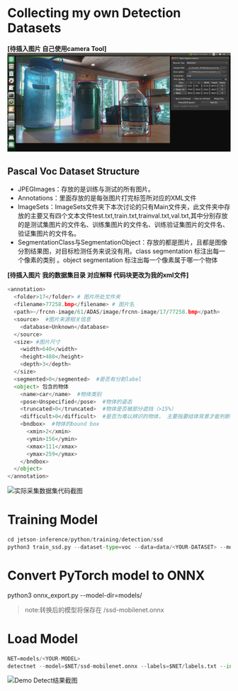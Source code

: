 # Collecting my own Detection Datasets
**[待插入图片 自己使用camera Tool]**
![camera-capture tool](https://github.com/dusty-nv/jetson-inference/raw/dev/docs/images/pytorch-collection-detect.jpg)

## Pascal Voc Dataset Structure
+ JPEGImages：存放的是训练与测试的所有图片。
+ Annotations：里面存放的是每张图片打完标签所对应的XML文件
+ ImageSets：ImageSets文件夹下本次讨论的只有Main文件夹，此文件夹中存放的主要又有四个文本文件test.txt,train.txt,trainval.txt,val.txt,其中分别存放的是测试集图片的文件名、训练集图片的文件名、训练验证集图片的文件名、验证集图片的文件名。
+ SegmentationClass与SegmentationObject：存放的都是图片，且都是图像分割结果图，对目标检测任务来说没有用。class segmentation 标注出每一个像素的类别 。object segmentation 标注出每一个像素属于哪一个物体  

**[待插入图片 我的数据集目录 对应解释 代码块更改为我的xml文件]**
```python
<annotation>
  <folder>17</folder> # 图片所处文件夹
  <filename>77258.bmp</filename> # 图片名
  <path>~/frcnn-image/61/ADAS/image/frcnn-image/17/77258.bmp</path>
  <source>  #图片来源相关信息
    <database>Unknown</database>  
  </source>
  <size> #图片尺寸
    <width>640</width>
    <height>480</height>
    <depth>3</depth>
  </size>
  <segmented>0</segmented>  #是否有分割label
  <object> 包含的物体
    <name>car</name>  #物体类别
    <pose>Unspecified</pose>  #物体的姿态
    <truncated>0</truncated>  #物体是否被部分遮挡（>15%）
    <difficult>0</difficult>  #是否为难以辨识的物体， 主要指要结体背景才能判断出类别的物体。虽有标注， 但一般忽略这类物体
    <bndbox>  #物体的bound box
      <xmin>2</xmin>
      <ymin>156</ymin>
      <xmax>111</xmax>
      <ymax>259</ymax>
    </bndbox>
  </object>
</annotation>
```
![实际采集数据集代码截图]()

# Training Model
```python
cd jetson-inference/python/training/detection/ssd
python3 train_ssd.py --dataset-type=voc --data=data/<YOUR-DATASET> --model-dir=models/<YOUR-MODEL>
```
# Convert PyTorch model to ONNX  
python3 onnx_export.py --model-dir=models/<YOUR-MODEL>  
> note:转换后的模型将保存在 <YOUR-MODEL>/ssd-mobilenet.onnx  

# Load Model
```python
NET=models/<YOUR-MODEL>
detectnet --model=$NET/ssd-mobilenet.onnx --labels=$NET/labels.txt --input-blob=input_0 --output-cvg=scores --output-bbox=boxes /vedio/video0
```
![Demo Detect结果截图]()
  

